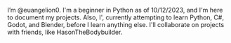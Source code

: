 I’m @euangelion0. I'm a beginner in Python as of 10/12/2023, and I'm here to document my projects.
Also, I', currently attempting to learn Python, C#, Godot, and Blender, before I learn anything else.
I'll collaborate on projects with friends, like HasonTheBodybuilder.
